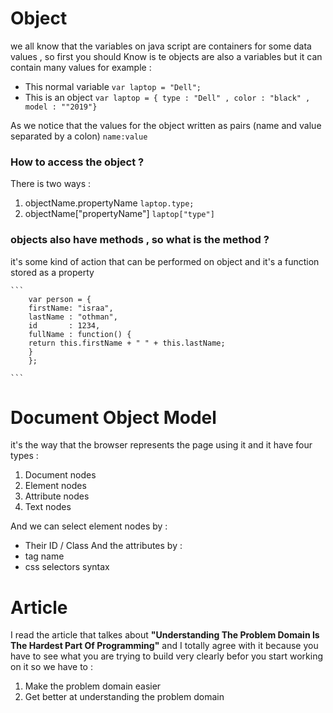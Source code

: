 # Object 
  we all know that the variables on java script are containers for some data values , so first you should Know is te objects are also a variables but it can contain many values for example :
     
 + This normal variable ``` var laptop = "Dell"; ```
 + This is an object  ``` var laptop = { type : "Dell" , color : "black" , model : ""2019"} ```
 
 As we notice that the values for the object written as pairs (name and value separated by a colon) ``` name:value ```

### How to access the object ?
  There is two ways :
  1. objectName.propertyName ``` laptop.type; ```
  2. objectName["propertyName"] ``` laptop["type"] ``` 

### objects also have methods , so what is the method ?
  it's some kind of action that can be performed on object and it's a function stored as a property 

    ```
        var person = {
        firstName: "israa",
        lastName : "othman",
        id       : 1234,
        fullName : function() {
        return this.firstName + " " + this.lastName;
        }
        }; 

    ```

# Document Object Model 
  it's the way that the browser represents the page using it and it have four types :
  1. Document nodes 
  2. Element nodes 
  3. Attribute nodes 
  4. Text nodes 

  And we can select element nodes by :
  - Their ID / Class
  And the attributes by :
  - tag name 
  - css selectors syntax 


# Article 
  I read the article that talkes about **"Understanding The Problem Domain Is The Hardest Part Of Programming"** and I totally agree with it 
  because you have to see what you are trying to build very clearly befor you start working on it so we have to :
  1. Make the problem domain easier
  2. Get better at understanding the problem domain
   
